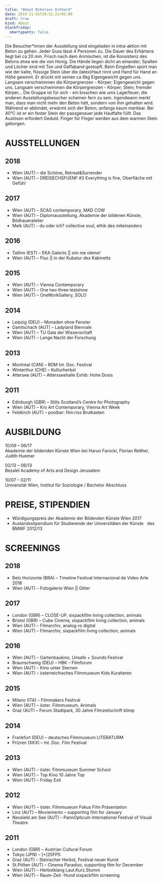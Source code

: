 ```yaml
---
title: "About Nikolaus Eckhard"
date: 2019-11-01T20:51:21+01:00
draft: true
kind: About
blackfriday:
  smartypants: false
---
```


Die Besucher*innen der Ausstellung sind eingeladen in intra-aktion mit Beton zu gehen. Jeder Guss lässt 4 Personen zu. Die Dauer des Erhärtens liegt bei ca 20 min.
Frisch nach dem Anmischen, ist die Konsistenz des Betons etwa wie die von Honig. Die Hände liegen dicht an einander; Spalten und Löcher sind mit Ton und Gaffaband gestopft. Beim Eingießen spürt man wie der kalte, flüssige Stein über die (latex)Haut rinnt und Hand für Hand an Höhe gewinnt. Er drückt mit seinen ca 6kg Eigengewicht gegen uns. Langsam verschwimmen die Körpergrenzen - Körper; Eigengewicht gegen uns. Langsam verschwimmen die Körpergrenzen - Körper; Stein; fremder Körper… Die Gruppe ist für sich - ein bisschen wie ums Lagerfeuer; die anderen Ausstellungsbesucher scheinen fern zu sein. Irgendwann merkt man, dass man nicht mehr den Beton hält, sondern von ihm gehalten wird. Während er abbindet, erwärmt sich der Beton; anfangs kaum merkbar. Bei 40°C ist er ein fester Stein der passgenauer jede Hautfalte füllt. Das Auslösen erfordert Geduld. Finger für Finger werden aus dem warmen Stein geborgen.

# AUSSTELLUNGEN

## 2018 
* Wien (AUT) – die Schöne, Retreat&Surrender 
* Wien (AUT) – DREISECHSFUENF #3 Everything is fine, Oberfläche mit Gefühl

## 2017
* Wien (AUT) – SCAG contemporary, MAD COW
* Wien (AUT) – Diplomausstellung, Akademie der bildenen Künste, Bildhaueratelier
* Melk (AUT) – du oder ich? collective soul, ethik des miteinanders

## 2016
* Tallinn (EST) – EKA Galeriis || siin me oleme!
* Wien (AUT) – Fluc || in der Kubatur des Kabinetts 

## 2015
* Wien (AUT) – Vienna Contemporary
* Wien (AUT) – One two three testshow 
* Wien (AUT) – OneWorkGallery, SOLO 

## 2014
* Leipzig (DEU) – Monaden ohne Fenster 
* Damtschach (AUT) – Ladyland Biennale
* Wien (AUT) – TU Gala der Wissenschaft 
* Wien (AUT) – Lange Nacht der Forschung 

## 2013
* Montreal (CAN) – RDM Int. Doc. Festival
* Winterthur (CHE) – Kulturherbst
* Attersee (AUT) – Attersseehalle Exhib: Hohe Dosis

## 2011
* Edinburgh (GBR) – Stills Scotland’s Centre for Photography
* Wien (AUT) – Kro Art Contemporary, Vienna Art Week
* Feldkirch (AUT) – poolbar: film:riss Brutkasten

# AUSBILDUNG

10/09 – 06/17  
Akademie der bildenden Künste Wien bei Harun Farocki, Florian Reither, Judith Huemer

02/13 – 06/13  
Bezalel Academy of Arts and Design Jerusalem

10/07 – 02/11  
Universität Wien, Institut für Soziologie / Bachelor Abschluss


# PREISE, STIPENDIEN

* Würdigungspreis der Akademie der Bildenden Künste Wien 2017
* Auslandsstipendium für Studierende der Universitäten der Künste  	des BMWF 2012/13


# SCREENINGS

## 2018 
* Belo Horizonte (BRA) – Timeline Festival Internacional de Video Arte 2018
* Wien (AUT) – Fotogalerie Wien || Gitter 

## 2017
* London (GBR) – CLOSE-UP, sixpackfilm living collection, animals
* Bristol (GBR) – Cube Cinema, sixpackfilm living collection, animals
* Wien (AUT) – Filmarchiv, analog vs digital
* Wien (AUT) – Filmarchiv, sixpackfilm living collection, animals

## 2016
* Wien (AUT) – Gartenbaukino, Unsafe + Sounds Festival
* Braunschweig (DEU) – HBK – Filmforum
* Wien (AUT) – Kino unter Sternen
* Wien (AUT) – österreichisches Filmmuseum Kids Kuratieren

## 2015
* Milano (ITA) – Filmmakers Festival
* Wien (AUT) – öster. Filmmuseum, Animals
* Graz (AUT) – Forum Stadtpark, 30 Jahre Filmzeitschrift blimp

## 2014
* Frankfurt (DEU) – deutsches Filmmuseum LITERATURM
* Prizren (XKX) – Int. Doc. Film Festival

## 2013
* Wien (AUT) – öster. Filmmuseum Summer School
* Wien (AUT) – Top Kino 10 Jahre Top
* Wien (AUT) – Friday Exit

## 2012
* Wien (AUT) – öster. Filmmuseum Fokus Film Präsentation
* Linz (AUT) – Moviemento – supporting film for January
* Neusield am See (AUT) – PannOpticum International Festival of Visual Theatre 

## 2011
* London (GBR) – Austrian Cultural Forum
* Tokyo (JPN) – [+]25FPS
* Graz (AUT) – Steirischer Herbst, Festival neuer Kunst
* St.Pölten (AUT) – Cinema Paradiso, supporting film for December
* Wien (AUT) – Herbstklang Laut.Kurz.Stumm
* Wien (AUT) – Raum-Zeit -Hund sixpackfilm screening
